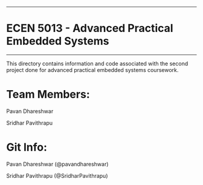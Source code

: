 ----------------------------------------------------------------

# ECEN 5013 - Advanced Practical Embedded Systems

----------------------------------------------------------------

This directory contains information and code associated with the
second project done for advanced practical embedded systems 
coursework.


# Team Members:
  Pavan Dhareshwar

  Sridhar Pavithrapu

# Git Info:
  Pavan Dhareshwar (@pavandhareshwar)
  
  Sridhar Pavithrapu (@SridharPavithrapu)
